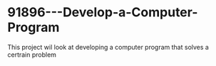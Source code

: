 # 91896---Develop-a-Computer-Program
This project wil look at developing a computer program that solves a certrain problem 
